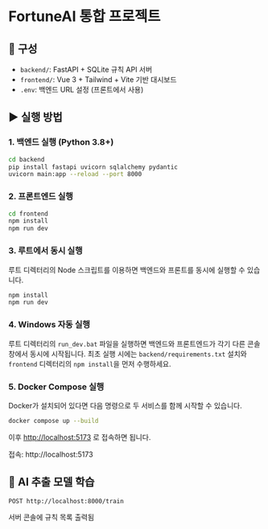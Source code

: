 # FortuneAI 통합 프로젝트

## 📁 구성
- `backend/`: FastAPI + SQLite 규칙 API 서버
- `frontend/`: Vue 3 + Tailwind + Vite 기반 대시보드
- `.env`: 백엔드 URL 설정 (프론트에서 사용)

## ▶ 실행 방법

### 1. 백엔드 실행 (Python 3.8+)
```bash
cd backend
pip install fastapi uvicorn sqlalchemy pydantic
uvicorn main:app --reload --port 8000
```

### 2. 프론트엔드 실행
```bash
cd frontend
npm install
npm run dev
```

### 3. 루트에서 동시 실행
루트 디렉터리의 Node 스크립트를 이용하면 백엔드와 프론트를 동시에 실행할 수 있습니다.
```bash
npm install
npm run dev
```

### 4. Windows 자동 실행
루트 디렉터리의 `run_dev.bat` 파일을 실행하면 백엔드와 프론트엔드가 각기 다른 콘솔 창에서 동시에 시작됩니다. 최초 실행 시에는 `backend/requirements.txt` 설치와 `frontend` 디렉터리의 `npm install`을 먼저 수행하세요.

### 5. Docker Compose 실행
Docker가 설치되어 있다면 다음 명령으로 두 서비스를 함께 시작할 수 있습니다.
```bash
docker compose up --build
```
이후 [http://localhost:5173](http://localhost:5173) 로 접속하면 됩니다.

접속: http://localhost:5173

## 🧠 AI 추출 모델 학습
```bash
POST http://localhost:8000/train
```

서버 콘솔에 규칙 목록 출력됨
